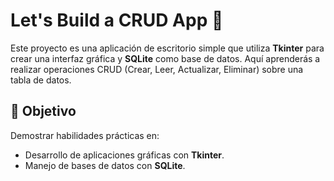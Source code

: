 # Let's Build a CRUD App 🚀

Este proyecto es una aplicación de escritorio simple que utiliza **Tkinter** para crear una interfaz gráfica y **SQLite** como base de datos. Aquí aprenderás a realizar operaciones CRUD (Crear, Leer, Actualizar, Eliminar) sobre una tabla de datos.

## 🎯 Objetivo
Demostrar habilidades prácticas en:
- Desarrollo de aplicaciones gráficas con **Tkinter**.
- Manejo de bases de datos con **SQLite**.